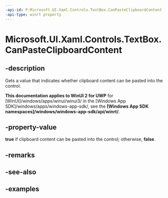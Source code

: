 ```yaml
---
-api-id: P:Microsoft.UI.Xaml.Controls.TextBox.CanPasteClipboardContent
-api-type: winrt property
---
```


<!-- Property syntax.
public bool CanPasteClipboardContent { get; }
-->

# Microsoft.UI.Xaml.Controls.TextBox.CanPasteClipboardContent

## -description

Gets a value that indicates whether clipboard content can be pasted into the control.

**This documentation applies to WinUI 2 for UWP** for [WinUI]/windows/apps/winui/winui3/ in the [Windows App SDK]/windows/apps/windows-app-sdk/, see the **[Windows App SDK namespaces]/windows/windows-app-sdk/api/winrt/**.

## -property-value

**true** if clipboard content can be pasted into the control; otherwise, **false**.

## -remarks

## -see-also

## -examples

